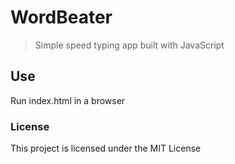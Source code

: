 # WordBeater

> Simple speed typing app built with JavaScript

## Use

Run index.html in a browser

### License

This project is licensed under the MIT License
